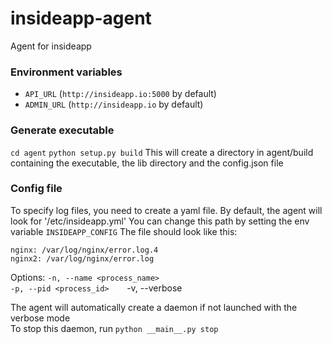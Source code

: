 # insideapp-agent
Agent for insideapp

### Environment variables
* `API_URL` (`http://insideapp.io:5000` by default)
* `ADMIN_URL` (`http://insideapp.io` by default)

### Generate executable
`cd agent`
`python setup.py build`
This will create a directory in agent/build containing the executable, the lib directory and the config.json file

### Config file
To specify log files, you need to create a yaml file.
By default, the agent will look for '/etc/insideapp.yml'
You can change this path by setting the env variable `INSIDEAPP_CONFIG`
The file should look like this:

```
nginx: /var/log/nginx/error.log.4
nginx2: /var/log/nginx/error.log
```

Options:
`-n, --name <process_name>`  
`-p, --pid <process_id>   
`-v, --verbose

The agent will automatically create a daemon if not launched with the verbose mode  
To stop this daemon, run `python __main__.py stop`
